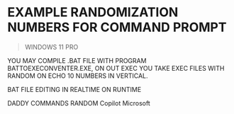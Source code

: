 # EXAMPLE RANDOMIZATION NUMBERS FOR COMMAND PROMPT 

> WINDOWS 11 PRO

YOU MAY COMPILE .BAT FILE WITH PROGRAM BATTOEXECONVENTER.EXE, ON OUT EXEC YOU TAKE EXEC FILES WITH RANDOM ON ECHO 10 NUMBERS IN VERTICAL.

BAT FILE EDITING IN REALTIME ON RUNTIME 


DADDY COMMANDS RANDOM Copilot Microsoft
